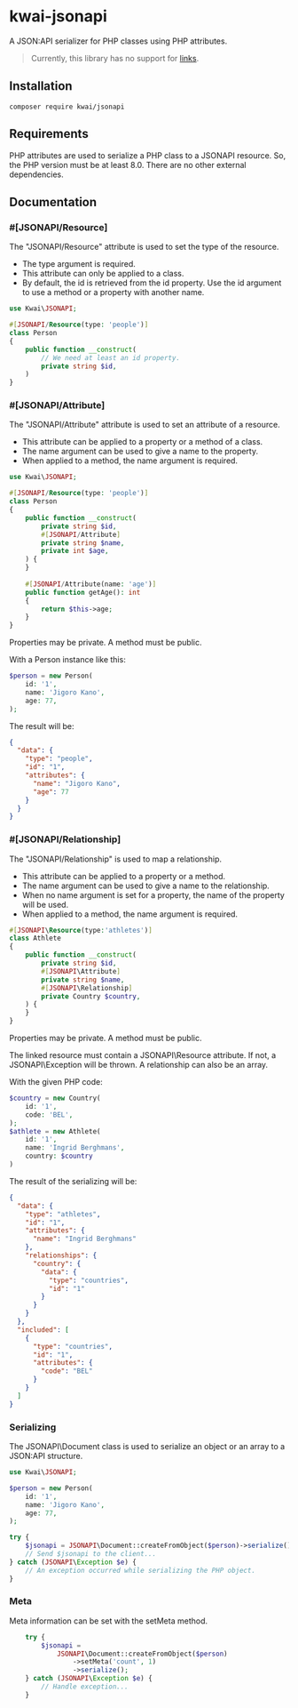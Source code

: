 # kwai-jsonapi
A JSON:API serializer for PHP classes using PHP attributes.

> Currently, this library has no support for [links](https://jsonapi.org/format/#document-links).

## Installation

```` 
composer require kwai/jsonapi
````

## Requirements
PHP attributes are used to serialize a PHP class to a JSONAPI resource. So, the 
PHP version must be at least 8.0. There are no other external dependencies.

## Documentation

### #[JSONAPI/Resource]
The "JSONAPI/Resource" attribute is used to set the type of the resource. 

+ The type argument is required.
+ This attribute can only be applied to a class.
+ By default, the id is retrieved from the id property. Use the id argument to 
 use a method or a property with another name.

````php
use Kwai\JSONAPI;

#[JSONAPI/Resource(type: 'people')]
class Person 
{
    public function __construct(
        // We need at least an id property.
        private string $id,
    )
}
````

### #[JSONAPI/Attribute]
The "JSONAPI/Attribute" attribute is used to set an attribute of a resource.

+ This attribute can be applied to a property or a method of a class.
+ The name argument can be used to give a name to the property.
+ When applied to a method, the name argument is required.

````php
use Kwai\JSONAPI;

#[JSONAPI/Resource(type: 'people')]
class Person 
{
    public function __construct(
        private string $id,
        #[JSONAPI/Attribute]
        private string $name,
        private int $age,
    ) {
    }
    
    #[JSONAPI/Attribute(name: 'age')]
    public function getAge(): int
    {
        return $this->age;
    }
}
````
Properties may be private. A method must be public.

With a Person instance like this:

````php
$person = new Person(
    id: '1',
    name: 'Jigoro Kano',
    age: 77,
);
````
The result will be:

````json
{
  "data": {
    "type": "people",
    "id": "1",
    "attributes": {
      "name": "Jigoro Kano",
      "age": 77
    }
  }
}
````

### #[JSONAPI/Relationship]
The "JSONAPI/Relationship" is used to map a relationship.

+ This attribute can be applied to a property or a method.
+ The name argument can be used to give a name to the relationship.
+ When no name argument is set for a property, the name of the property will be used.
+ When applied to a method, the name argument is required.

````php
#[JSONAPI\Resource(type:'athletes')]
class Athlete
{
    public function __construct(
        private string $id,
        #[JSONAPI\Attribute]
        private string $name,
        #[JSONAPI\Relationship]
        private Country $country,
    ) {
    }
}
````
Properties may be private. A method must be public.

The linked resource must contain a JSONAPI\Resource attribute. If not, a 
JSONAPI\Exception will be thrown. A relationship can also be an array.

With the given PHP code:

````php
$country = new Country(
    id: '1',
    code: 'BEL',
);
$athlete = new Athlete(
    id: '1',
    name: 'Ingrid Berghmans',
    country: $country
)
````

The result of the serializing will be:

````json
{
  "data": {
    "type": "athletes",
    "id": "1",
    "attributes": {
      "name": "Ingrid Berghmans"
    },
    "relationships": {
      "country": {
        "data": {
          "type": "countries",
          "id": "1"
        }
      }
    }
  },
  "included": [
    {
      "type": "countries",
      "id": "1",
      "attributes": {
        "code": "BEL"
      }
    }
  ]
}
````

### Serializing
The JSONAPI\Document class is used to serialize an object or an array to a
JSON:API structure.

````php
use Kwai\JSONAPI;

$person = new Person(
    id: '1',
    name: 'Jigoro Kano',
    age: 77,
);

try {
    $jsonapi = JSONAPI\Document::createFromObject($person)->serialize();
    // Send $jsonapi to the client...
} catch (JSONAPI\Exception $e) {
    // An exception occurred while serializing the PHP object.
}
````

### Meta
Meta information can be set with the setMeta method.

````php
    try {
        $jsonapi =
            JSONAPI\Document::createFromObject($person)
                ->setMeta('count', 1)
                ->serialize();
    } catch (JSONAPI\Exception $e) {
        // Handle exception...
    }
````
